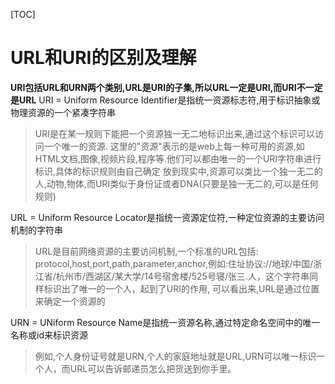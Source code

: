 [TOC]

# URL和URI的区别及理解
**URI包括URL和URN两个类别,URL是URI的子集,所以URL一定是URI,而URI不一定是URL**
URI = Uniform Resource Identifier是指统一资源标志符,用于标识抽象或物理资源的一个紧凑字符串
> URI是在某一规则下能把一个资源独一无二地标识出来,通过这个标识可以访问一个唯一的资源.
这里的"资源"表示的是web上每一种可用的资源,如HTML文档,图像,视频片段,程序等.他们可以都由唯一的一个URI字符串进行标识,具体的标识规则由自己确定
放到现实中,资源可以类比一个独一无二的人,动物,物体,而URI类似于身份证或者DNA(只要是独一无二的,可以是任何规则)

URL = Uniform Resource Locator是指统一资源定位符,一种定位资源的主要访问机制的字符串
> URL是目前网络资源的主要访问机制,一个标准的URL包括: protocol,host,port,path,parameter,anchor,例如:住址协议://地球/中国/浙江省/杭州市/西湖区/某大学/14号宿舍楼/525号寝/张三.人，这个字符串同样标识出了唯一的一个人，起到了URI的作用,
可以看出来,URL是通过位置来确定一个资源的

URN = UNiform Resource Name是指统一资源名称,通过特定命名空间中的唯一名称或id来标识资源
> 例如,个人身份证号就是URN,个人的家庭地址就是URL,URN可以唯一标识一个人，而URL可以告诉邮递员怎么把货送到你手里。